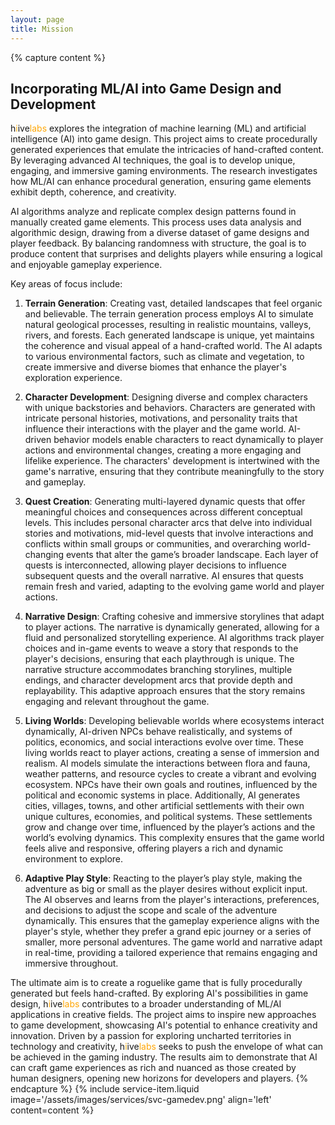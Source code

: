 ```yaml
---
layout: page
title: Mission
---
```


{% capture content %}
## Incorporating ML/AI into Game Design and Development

h<span style="color:#ffA707">i</span>ive<span style="color:#ffA707">labs</span> 
explores the integration of machine learning (ML) and artificial intelligence 
(AI) into game design. This project aims to create procedurally generated 
experiences that emulate the intricacies of hand-crafted content. 
By leveraging advanced AI techniques, the goal is to develop unique, engaging, 
and immersive gaming environments. The research investigates how ML/AI can 
enhance procedural generation, ensuring game elements exhibit depth, coherence, 
and creativity.

AI algorithms analyze and replicate complex design patterns found in manually 
created game elements. This process uses data analysis and algorithmic design, 
drawing from a diverse dataset of game designs and player feedback. 
By balancing randomness with structure, the goal is to produce content 
that surprises and delights players while ensuring a logical and enjoyable 
gameplay experience.

Key areas of focus include:

1. **Terrain Generation**: Creating vast, detailed landscapes that feel organic and believable. The terrain generation process employs AI to simulate natural geological processes, resulting in realistic mountains, valleys, rivers, and forests. Each generated landscape is unique, yet maintains the coherence and visual appeal of a hand-crafted world. The AI adapts to various environmental factors, such as climate and vegetation, to create immersive and diverse biomes that enhance the player's exploration experience.

2. **Character Development**: Designing diverse and complex characters with unique backstories and behaviors. Characters are generated with intricate personal histories, motivations, and personality traits that influence their interactions with the player and the game world. AI-driven behavior models enable characters to react dynamically to player actions and environmental changes, creating a more engaging and lifelike experience. The characters' development is intertwined with the game's narrative, ensuring that they contribute meaningfully to the story and gameplay.

3. **Quest Creation**: Generating multi-layered dynamic quests that offer meaningful choices and consequences across different conceptual levels. This includes personal character arcs that delve into individual stories and motivations, mid-level quests that involve interactions and conflicts within small groups or communities, and overarching world-changing events that alter the game’s broader landscape. Each layer of quests is interconnected, allowing player decisions to influence subsequent quests and the overall narrative. AI ensures that quests remain fresh and varied, adapting to the evolving game world and player actions.

4. **Narrative Design**: Crafting cohesive and immersive storylines that adapt to player actions. The narrative is dynamically generated, allowing for a fluid and personalized storytelling experience. AI algorithms track player choices and in-game events to weave a story that responds to the player's decisions, ensuring that each playthrough is unique. The narrative structure accommodates branching storylines, multiple endings, and character development arcs that provide depth and replayability. This adaptive approach ensures that the story remains engaging and relevant throughout the game.

5. **Living Worlds**: Developing believable worlds where ecosystems interact dynamically, AI-driven NPCs behave realistically, and systems of politics, economics, and social interactions evolve over time. These living worlds react to player actions, creating a sense of immersion and realism. AI models simulate the interactions between flora and fauna, weather patterns, and resource cycles to create a vibrant and evolving ecosystem. NPCs have their own goals and routines, influenced by the political and economic systems in place. Additionally, AI generates cities, villages, towns, and other artificial settlements with their own unique cultures, economies, and political systems. These settlements grow and change over time, influenced by the player’s actions and the world’s evolving dynamics. This complexity ensures that the game world feels alive and responsive, offering players a rich and dynamic environment to explore.

6. **Adaptive Play Style**: Reacting to the player’s play style, making the adventure as big or small as the player desires without explicit input. The AI observes and learns from the player's interactions, preferences, and decisions to adjust the scope and scale of the adventure dynamically. This ensures that the gameplay experience aligns with the player's style, whether they prefer a grand epic journey or a series of smaller, more personal adventures. The game world and narrative adapt in real-time, providing a tailored experience that remains engaging and immersive throughout.

The ultimate aim is to create a roguelike game that is fully procedurally generated but feels hand-crafted. By exploring AI's possibilities in game design, h<span style="color:#ffA707">i</span>ive<span style="color:#ffA707">labs</span> contributes to a broader understanding of ML/AI applications in creative fields. The project aims to inspire new approaches to game development, showcasing AI's potential to enhance creativity and innovation. Driven by a passion for exploring uncharted territories in technology and creativity, h<span style="color:#ffA707">i</span>ive<span style="color:#ffA707">labs</span> seeks to push the envelope of what can be achieved in the gaming industry. The results aim to demonstrate that AI can craft game experiences as rich and nuanced as those created by human designers, opening new horizons for developers and players.
{% endcapture %}
{% include service-item.liquid image='/assets/images/services/svc-gamedev.png' align='left' content=content %}

